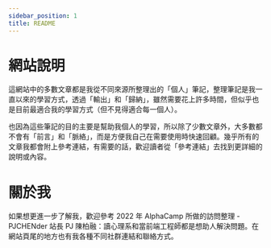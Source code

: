 ```yaml
---
sidebar_position: 1
title: README
---
```


# 網站說明
這網站中的多數文章都是我從不同來源所整理出的「個人」筆記，整理筆記是我一直以來的學習方式，透過「輸出」和「歸納」，雖然需要花上許多時間，但似乎也是目前最適合我的學習方式（但不見得適合每一個人）。

也因為這些筆記的目的主要是幫助我個人的學習，所以除了少數文章外，大多數都不會有「前言」和「脈絡」，而是方便我自己在需要使用時快速回顧。幾乎所有的文章我都會附上參考連結，有需要的話，歡迎讀者從「參考連結」去找到更詳細的說明或內容。

<!-- 最後，文章內容因為軟體版本不同、本人理解出入而有錯誤，隨時保持懷疑與查證是良好的態度。當讀者發現錯誤，若能在文章下方留言，或私訊粉專讓我知道，我會非常感謝，並盡快修正，盡可能減少錯誤資訊在網路上流傳是我認為很重要的一件事。 -->

# 關於我
如果想更進一步了解我，歡迎參考 2022 年 AlphaCamp 所做的訪問整理 - PJCHENder 站長 PJ 陳柏融：讀心理系和當前端工程師都是想助人解決問題。在網站頁尾的地方也有我各種不同社群連結和聯絡方式。
